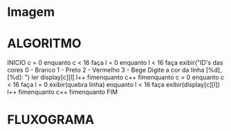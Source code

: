 # Imagem

# ALGORITMO

INICIO
c = 0
enquanto c < 16 faça
l = 0
enquanto l < 16 faça
exibir("ID's das cores 0 - Branco 1 - Preto 2 - Vermelho 3 - Bege Digite a cor da linha [%d],[%d]: ")
ler display[c][l]
l++
fimenquanto
c++
fimenquanto
c = 0
enquanto c < 16 faça
l = 0
exibir(quebra linha)
enquanto l < 16 faça
exibir(display[c][l])
l++
fimenquanto
c++
fimenquanto
FIM

# FLUXOGRAMA

